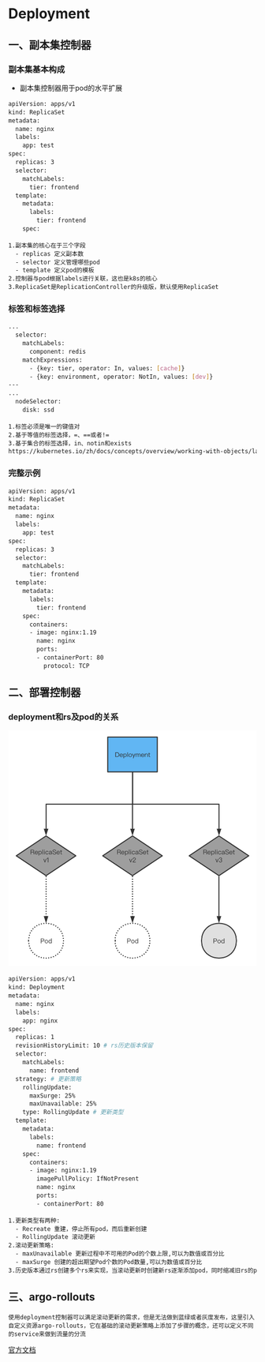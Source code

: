 # Deployment

## 一、副本集控制器

### 副本集基本构成
- 副本集控制器用于pod的水平扩展

~~~bash
apiVersion: apps/v1
kind: ReplicaSet
metadata:
  name: nginx
  labels:
    app: test
spec:
  replicas: 3
  selector:
    matchLabels:
      tier: frontend
  template:
    metadata:
      labels:
        tier: frontend
    spec:

1.副本集的核心在于三个字段
  - replicas 定义副本数
  - selector 定义管理哪些pod
  - template 定义pod的模板
2.控制器与pod根据labels进行关联，这也是k8s的核心
3.ReplicaSet是ReplicationController的升级版，默认使用ReplicaSet
~~~

### 标签和标签选择

~~~bash
...
  selector:
    matchLabels:
      component: redis
    matchExpressions:
      - {key: tier, operator: In, values: [cache]}
      - {key: environment, operator: NotIn, values: [dev]}
---
...
  nodeSelector:
    disk: ssd

1.标签必须是唯一的键值对
2.基于等值的标签选择，=、==或者!=
3.基于集合的标签选择，in、notin和exists
https://kubernetes.io/zh/docs/concepts/overview/working-with-objects/labels/
~~~

### 完整示例
~~~bash
apiVersion: apps/v1
kind: ReplicaSet
metadata:
  name: nginx
  labels:
    app: test
spec:
  replicas: 3
  selector:
    matchLabels:
      tier: frontend
  template:
    metadata:
      labels:
        tier: frontend
    spec:
      containers:
      - image: nginx:1.19
        name: nginx
        ports:
        - containerPort: 80
          protocol: TCP
~~~

## 二、部署控制器

### deployment和rs及pod的关系
![](../imgs/QQ20210910-103855@2x.png)

~~~bash
apiVersion: apps/v1
kind: Deployment
metadata:
  name: nginx
  labels:
    app: nginx
spec:
  replicas: 1
  revisionHistoryLimit: 10 # rs历史版本保留
  selector:
    matchLabels:
      name: frontend
  strategy: # 更新策略
    rollingUpdate:
      maxSurge: 25%
      maxUnavailable: 25%
    type: RollingUpdate # 更新类型
  template:
    metadata:
      labels:
        name: frontend
    spec:
      containers:
      - image: nginx:1.19
        imagePullPolicy: IfNotPresent
        name: nginx
        ports:
        - containerPort: 80

1.更新类型有两种:
  - Recreate 重建，停止所有pod，而后重新创建
  - RollingUpdate 滚动更新
2.滚动更新策略:
  - maxUnavailable 更新过程中不可用的Pod的个数上限,可以为数值或百分比
  - maxSurge 创建的超出期望Pod个数的Pod数量,可以为数值或百分比
3.历史版本通过rs创建多个rs来实现，当滚动更新时创建新rs逐渐添加pod，同时缩减旧rs的pod个数
~~~

## 三、argo-rollouts
`使用deployment控制器可以满足滚动更新的需求，但是无法做到蓝绿或者灰度发布，这里引入自定义资源argo-rollouts，它在基础的滚动更新策略上添加了步骤的概念，还可以定义不同的service来做到流量的分流`

[官方文档](https://argoproj.github.io/argo-rollouts/)
